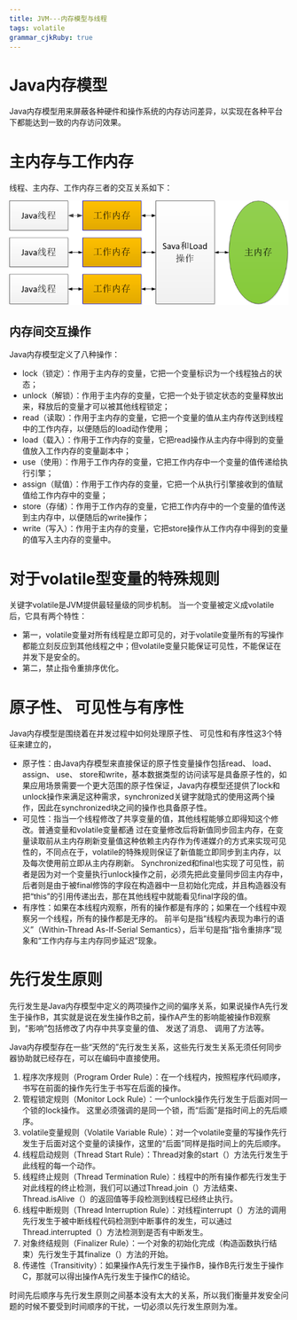 ```yaml
---
title: JVM---内存模型与线程
tags: volatile
grammar_cjkRuby: true
---
```

# Java内存模型
Java内存模型用来屏蔽各种硬件和操作系统的内存访问差异，以实现在各种平台下都能达到一致的内存访问效果。
# 主内存与工作内存
线程、主内存、工作内存三者的交互关系如下：

![enter description here][1]
## 内存间交互操作
Java内存模型定义了八种操作：

 - lock（锁定）：作用于主内存的变量，它把一个变量标识为一个线程独占的状态；
 - unlock（解锁）：作用于主内存的变量，它把一个处于锁定状态的变量释放出来，释放后的变量才可以被其他线程锁定；
 - read（读取）：作用于主内存的变量，它把一个变量的值从主内存传送到线程中的工作内存，以便随后的load动作使用；
 - load（载入）：作用于工作内存的变量，它把read操作从主内存中得到的变量值放入工作内存的变量副本中；
 - use（使用）：作用于工作内存的变量，它把工作内存中一个变量的值传递给执行引擎；
 - assign（赋值）：作用于工作内存的变量，它把一个从执行引擎接收到的值赋值给工作内存中的变量；
 - store（存储）：作用于工作内存的变量，它把工作内存中的一个变量的值传送到主内存中，以便随后的write操作；
 - write（写入）：作用于主内存的变量，它把store操作从工作内存中得到的变量的值写入主内存的变量中。

# 对于volatile型变量的特殊规则
关键字volatile是JVM提供最轻量级的同步机制。
当一个变量被定义成volatile后，它具有两个特性：

 - 第一，volatile变量对所有线程是立即可见的，对于volatile变量所有的写操作都能立刻反应到其他线程之中；但volatile变量只能保证可见性，不能保证在并发下是安全的。
 - 第二，禁止指令重排序优化。

# 原子性、 可见性与有序性
Java内存模型是围绕着在并发过程中如何处理原子性、 可见性和有序性这3个特征来建立的， 

 - 原子性：由Java内存模型来直接保证的原子性变量操作包括read、 load、assign、 use、
   store和write，基本数据类型的访问读写是具备原子性的，如果应用场景需要一个更大范围的原子性保证，Java内存模型还提供了lock和unlock操作来满足这种需求，synchronized关键字就隐式的使用这两个操作，因此在synchronized块之间的操作也具备原子性。
 - 可见性：指当一个线程修改了共享变量的值，其他线程能够立即得知这个修改。普通变量和volatile变量都通 
   过在变量修改后将新值同步回主内存，在变量读取前从主内存刷新变量值这种依赖主内存作为传递媒介的方式来实现可见性的，不同点在于，volatile的特殊规则保证了新值能立即同步到主内存，以及每次使用前立即从主内存刷新。
   Synchronized和final也实现了可见性，前者是因为对一个变量执行unlock操作之前，必须先把此变量同步回主内存中，后者则是由于被final修饰的字段在构造器中一旦初始化完成，并且构造器没有把“this”的引用传递出去，那在其他线程中就能看见final字段的值。
 - 有序性：如果在本线程内观察，所有的操作都是有序的；如果在一个线程中观察另一个线程，所有的操作都是无序的。
   前半句是指“线程内表现为串行的语义”（Within-Thread As-If-Serial Semantics），后半句是指“指令重排序”现象和“工作内存与主内存同步延迟”现象。
#  先行发生原则
先行发生是Java内存模型中定义的两项操作之间的偏序关系，如果说操作A先行发生于操作B，其实就是说在发生操作B之前，操作A产生的影响能被操作B观察到，“影响”包括修改了内存中共享变量的值、 发送了消息、 调用了方法等。 

Java内存模型存在一些“天然的”先行发生关系，这些先行发生关系无须任何同步器协助就已经存在，可以在编码中直接使用。 

 1. 程序次序规则（Program Order Rule）：在一个线程内，按照程序代码顺序，书写在前面的操作先行生于书写在后面的操作。 
 2. 管程锁定规则（Monitor Lock Rule）：一个unlock操作先行发生于后面对同一个锁的lock操作。 这里必须强调的是同一个锁，而“后面”是指时间上的先后顺序。 
 3. volatile变量规则（Volatile Variable Rule）：对一个volatile变量的写操作先行发生于后面对这个变量的读操作，这里的“后面”同样是指时间上的先后顺序。 
 4. 线程启动规则（Thread Start Rule）：Thread对象的start（）方法先行发生于此线程的每一个动作。 
 5. 线程终止规则（Thread Termination Rule）：线程中的所有操作都先行发生于对此线程的终止检测，我们可以通过Thread.join（）方法结束、 Thread.isAlive（）的返回值等手段检测到线程已经终止执行。 
 6. 线程中断规则（Thread Interruption Rule）：对线程interrupt（）方法的调用先行发生于被中断线程代码检测到中断事件的发生，可以通过Thread.interrupted（）方法检测到是否有中断发生。 
 7. 对象终结规则（Finalizer Rule）：一个对象的初始化完成（构造函数执行结束）先行发生于其finalize（）方法的开始。 
 8. 传递性（Transitivity）：如果操作A先行发生于操作B，操作B先行发生于操作C，那就可以得出操作A先行发生于操作C的结论。 

时间先后顺序与先行发生原则之间基本没有太大的关系，所以我们衡量并发安全问题的时候不要受到时间顺序的干扰，一切必须以先行发生原则为准。


  [1]: ./images/jvm-%E4%B8%BB%E5%86%85%E5%AD%98%E5%B7%A5%E4%BD%9C%E5%86%85%E5%AD%98.png "jvm-主内存工作内存"